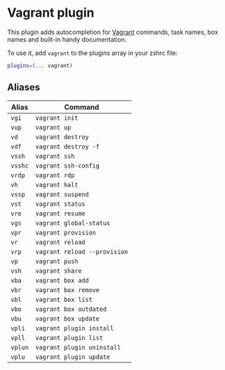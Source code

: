 # Vagrant plugin

This plugin adds autocompletion for [Vagrant](https://www.vagrantup.com/) commands, task names, box names and built-in handy documentation.

To use it, add `vagrant` to the plugins array in your zshrc file:

```zsh
plugins=(... vagrant)
```

## Aliases

| Alias   | Command                      |
| ------- | ---------------------------- |
| `vgi`   | `vagrant init`               |
| `vup`   | `vagrant up`                 |
| `vd`    | `vagrant destroy`            |
| `vdf`   | `vagrant destroy -f`         |
| `vssh`  | `vagrant ssh`                |
| `vsshc` | `vagrant ssh-config`         |
| `vrdp`  | `vagrant rdp`                |
| `vh`    | `vagrant halt`               |
| `vssp`  | `vagrant suspend`            |
| `vst`   | `vagrant status`             |
| `vre`   | `vagrant resume`             |
| `vgs`   | `vagrant global-status`      |
| `vpr`   | `vagrant provision`          |
| `vr`    | `vagrant reload`             |
| `vrp`   | `vagrant reload --provision` |
| `vp`    | `vagrant push`               |
| `vsh`   | `vagrant share`              |
| `vba`   | `vagrant box add`            |
| `vbr`   | `vagrant box remove`         |
| `vbl`   | `vagrant box list`           |
| `vbo`   | `vagrant box outdated`       |
| `vbu`   | `vagrant box update`         |
| `vpli`  | `vagrant plugin install`     |
| `vpll`  | `vagrant plugin list`        |
| `vplun` | `vagrant plugin uninstall`   |
| `vplu`  | `vagrant plugin update`      |
